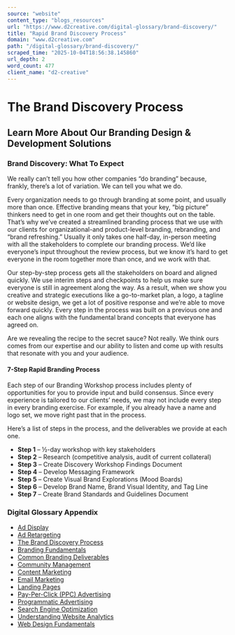 ```yaml
---
source: "website"
content_type: "blogs_resources"
url: "https://www.d2creative.com/digital-glossary/brand-discovery/"
title: "Rapid Brand Discovery Process"
domain: "www.d2creative.com"
path: "/digital-glossary/brand-discovery/"
scraped_time: "2025-10-04T18:56:38.145860"
url_depth: 2
word_count: 477
client_name: "d2-creative"
---
```


# The Brand Discovery Process

## Learn More About Our Branding Design & Development Solutions

### Brand Discovery: What To Expect

We really can’t tell you how other companies “do branding” because, frankly, there’s a lot of variation. We can tell you what we do.

Every organization needs to go through branding at some point, and usually more than once. Effective branding means that your key, “big picture” thinkers need to get in one room and get their thoughts out on the table. That’s why we’ve created a streamlined branding process that we use with our clients for organizational-and product-level branding, rebranding, and “brand refreshing.” Usually it only takes one half-day, in-person meeting with all the stakeholders to complete our branding process. We’d like everyone’s input throughout the review process, but we know it’s hard to get everyone in the room together more than once, and we work with that.

Our step-by-step process gets all the stakeholders on board and aligned quickly. We use interim steps and checkpoints to help us make sure everyone is still in agreement along the way. As a result, when we show you creative and strategic executions like a go-to-market plan, a logo, a tagline or website design, we get a lot of positive response and we’re able to move forward quickly. Every step in the process was built on a previous one and each one aligns with the fundamental brand concepts that everyone has agreed on.

Are we revealing the recipe to the secret sauce? Not really. We think ours comes from our expertise and our ability to listen and come up with results that resonate with you and your audience.

#### 7-Step Rapid Branding Process

Each step of our Branding Workshop process includes plenty of opportunities for you to provide input and build consensus. Since every experience is tailored to our clients’ needs, we may not include every step in every branding exercise. For example, if you already have a name and logo set, we move right past that in the process.

Here’s a list of steps in the process, and the deliverables we provide at each one.

*   **Step 1** – ½-day workshop with key stakeholders
*   **Step 2** – Research (competitive analysis, audit of current collateral)
*   **Step 3** – Create Discovery Workshop Findings Document
*   **Step 4** – Develop Messaging Framework
*   **Step 5** – Create Visual Brand Explorations (Mood Boards)
*   **Step 6** – Develop Brand Name, Brand Visual Identity, and Tag Line
*   **Step 7** – Create Brand Standards and Guidelines Document

### Digital Glossary Appendix

*   [Ad Display](https://www.d2creative.com/digital-glossary/ad-display/)
*   [Ad Retargeting](https://www.d2creative.com/digital-glossary/ad-retargeting/)
*   [The Brand Discovery Process](https://www.d2creative.com/digital-glossary/brand-discovery/)
*   [Branding Fundamentals](https://www.d2creative.com/digital-glossary/branding-fundamentals/)
*   [Common Branding Deliverables](https://www.d2creative.com/digital-glossary/branding-deliverables/)
*   [Community Management](https://www.d2creative.com/digital-glossary/community-management/)
*   [Content Marketing](https://www.d2creative.com/digital-glossary/content-marketing/)
*   [Email Marketing](https://www.d2creative.com/digital-glossary/email-marketing/)
*   [Landing Pages](https://www.d2creative.com/digital-glossary/landing-pages/)
*   [Pay-Per-Click (PPC) Advertising](https://www.d2creative.com/digital-glossary/pay-per-click-advertising/)
*   [Programmatic Advertising](https://www.d2creative.com/digital-glossary/programmatic-advertising/)
*   [Search Engine Optimization](https://www.d2creative.com/digital-glossary/search-engine-optimization/)
*   [Understanding Website Analytics](https://www.d2creative.com/digital-glossary/understanding-website-analytics/)
*   [Web Design Fundamentals](https://www.d2creative.com/digital-glossary/web-design-fundamentals/)